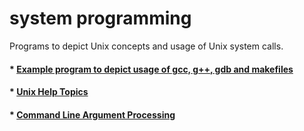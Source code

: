 # system programming

Programs to depict Unix concepts and usage of Unix system calls.


#### * [Example program to depict usage of gcc, g++, gdb and makefiles](reciprocal/README.md)
#### * [Unix Help Topics](unix_help_topics/README.md)
#### * [Command Line Argument Processing](cmd_line_arguments/README.md)

